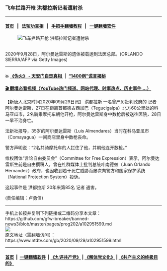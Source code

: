 ### 飞车拦路开枪 洪都拉斯记者遭射杀
------------------------

#### [首页](https://github.com/gfw-breaker/banned-news3/blob/master/README.md) &nbsp;&nbsp;|&nbsp;&nbsp; [法轮功真相](https://github.com/begood0513/basic/blob/master/README.md)  &nbsp;&nbsp;|&nbsp;&nbsp; [手把手翻墙教程](https://github.com/gfw-breaker/guides/wiki)  &nbsp;&nbsp;|&nbsp;&nbsp; [一键翻墙软件](https://github.com/gfw-breaker/nogfw/blob/master/README.md)  



<div><div class="featured_image">
 <figure>
  <img alt="飞车拦路开枪 洪都拉斯记者遭射杀" src="https://i.ntdtv.com/assets/uploads/2020/09/GettyImages-1228771387-800x450.jpg"/>
 </figure><br/>
 <span class="caption">
  2020年9月28日，阿尔曼达雷斯的遗体被载运到法医总部。(ORLANDO SIERRA/AFP via Getty Images)
 </span>
</div>
</div><hr/>

#### 💥 [《伪火》 - 天安门自焚真相 ](http://158.247.195.190:10000/videos/blog/weihuo.html)&nbsp; |&nbsp; [“1400例”谎言揭秘  ](http://158.247.195.190:10000/videos/blog/jiexi1400.html)

#### [ 🎬  翻墙必看视频（YouTube热门频道、网站代理、时事热点、历史事件 ...）](https://github.com/gfw-breaker/links/blob/master/banned.md)

<div><div class="post_content" itemprop="articleBody">
 <p>
  【新唐人北京时间2020年09月29日讯】
  <ok href="https://www.ntdtv.com/gb/洪都拉斯.htm">
   洪都拉斯
  </ok>
  一名曾严厉批判政府的
  <ok href="https://www.ntdtv.com/gb/记者.htm">
   记者
  </ok>
  阿尔曼达雷斯，27日在距离首都德古西加巴（Tegucigalpa）北方60公里处的科马亚瓜市，2名骑乘摩托车朝他开枪，阿尔曼达雷斯身中数枪后被送往医院，28日一早不治身亡。
 </p>
 <p>
  法新社报导，35岁的阿尔曼达雷斯（Luis Almendares）当时在科马亚瓜市（Comayagua）一间商店里身中数枪丧命。
 </p>
 <p>
  警方声明说：“2名共骑摩托车的人拦住了他，并朝他连开数枪。”
 </p>
 <div class="video_fit_container">
 </div>
 <p>
  维权团体“言论自由委员会”（Committee for Free Expression）表示，阿尔曼达雷斯生前是自由撰稿人，曾在社群媒体上批判总统叶南德兹（Juan Orlando Hernandez）政府，也因收到若干死亡威胁而屡次向警方和国家保护系统（National Protection System）投诉。
 </p>
 <p>
  这起事件是
  <ok href="https://www.ntdtv.com/gb/洪都拉斯.htm">
   洪都拉斯
  </ok>
  20年来第85名
  <ok href="https://www.ntdtv.com/gb/记者.htm">
   记者
  </ok>
  遇害。
 </p>
 <p>
  (责任编辑：卢勇信)
 </p>
 <div class="single_ad">
 </div>
</div>
</div>
<hr/>
手机上长按并复制下列链接或二维码分享本文章：<br/>
https://github.com/gfw-breaker/banned-news3/blob/master/pages/prog202/a102951599.md <br/>
<a href='https://github.com/gfw-breaker/banned-news3/blob/master/pages/prog202/a102951599.md'><img src='https://github.com/gfw-breaker/banned-news3/blob/master/pages/prog202/a102951599.md.png'/></a> <br/>
原文地址（需翻墙访问）：https://www.ntdtv.com/gb/2020/09/29/a102951599.html


------------------------
#### [首页](https://github.com/gfw-breaker/banned-news3/blob/master/README.md) &nbsp;|&nbsp; [一键翻墙软件](https://github.com/gfw-breaker/nogfw/blob/master/README.md) &nbsp;| [《九评共产党》](https://github.com/gfw-breaker/9ping.md/blob/master/README.md#九评之一评共产党是什么) | [《解体党文化》](https://github.com/gfw-breaker/jtdwh.md/blob/master/README.md) | [《共产主义的终极目的》](https://github.com/gfw-breaker/gczydzjmd.md/blob/master/README.md)


<img src='http://gfw-breaker.win/banned-news3/pages/prog202/a102951599.md' width='0px' height='0px'/>
